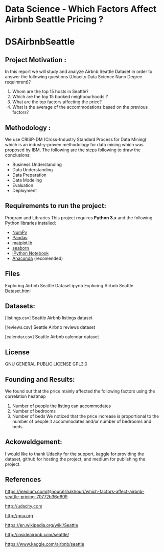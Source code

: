 # Data Science - Which Factors Affect Airbnb Seattle Pricing ?
# DSAirbnbSeattle

## Project Motivation : 
In this report we will study and analyze Airbnb Seattle Dataset in order to answer the following questions (Udacity Data Science Nano Degree requimrent)?
1. Whom are the top 15 hosts in Seattle?
2. Which are the top 15 booked neighbourhoods ?
3. What are the top factors affecting the price?
4. What is the average of the accommodations based on the previous factors?

## Methodology :
We use CRISP-DM (Cross-Industry Standard Process for Data Mining) which is an industry-proven methodology for data mining which was proposed by IBM. The following are the steps following to draw the conclusions:
* Business Understanding
* Data Understanding
* Data Preparation
* Data Modeling
* Evaluation
* Deployment


## Requirements to run the project:
Program and Libraries
This project requires **Python 3.x** and the following Python libraries installed:
- [NumPy](http://www.numpy.org/)
- [Pandas](http://pandas.pydata.org)
- [matplotlib](http://matplotlib.org/)
- [seaborn](http://seaborn.pydata.org/)
- [iPython Notebook](http://ipython.org/notebook.html)
- [Anaconda](https://www.continuum.io/downloads) (recomended)

## Files
Exploring Airbnb Seattle Dataset.ipynb
Exploring Airbnb Seattle Dataset.html

## Datasets:
[listings.csv] Seattle Airbnb listings dataset

[reviews.csv] Seattle Airbnb reviews dataset

[calendar.csv] Seattle Airbnb calendar dataset

## License
GNU GENERAL PUBLIC LICENSE GPL3.0

## Founding and Results:
We found out that the price mainly affected the following factors using the correlation heatmap
1. Number of people the listing can accommodates
2. Number of bedrooms
3. Number of beds
We noticed that the price increase is proportional to the number of people it accommodates and/or number of bedrooms and beds.

## Ackoweldgement:
I would like to thank Udacity for the support, kaggle for providing the dataset, github for hosting the project, and medium for publishing the project.

## References
https://medium.com/@nouralshakhouri/which-factors-affect-airbnb-seattle-pricing-70772b36d609

http://udacity.com

http://gnu.org

https://en.wikipedia.org/wiki/Seattle

http://insideairbnb.com/seattle/

https://www.kaggle.com/airbnb/seattle

